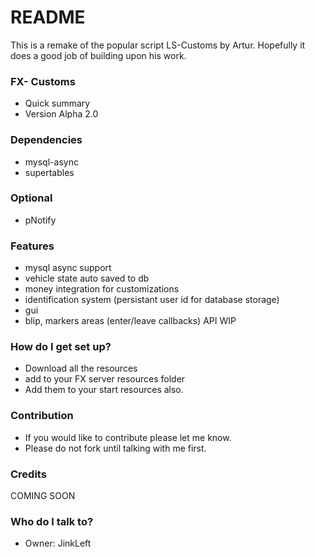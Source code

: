 # README #

This is a remake of the popular script LS-Customs by Artur. Hopefully it does a good job of building upon his work.

### FX- Customs ###

* Quick summary
* Version Alpha 2.0

### Dependencies ###
* mysql-async
* supertables

### Optional ###
* pNotify

### Features ###
* mysql async support
* vehicle state auto saved to db 
* money integration for customizations
* identification system (persistant user id for database storage)
* gui
* blip, markers areas (enter/leave callbacks) API WIP

### How do I get set up? ###
* Download all the resources
* add to your FX server resources folder
* Add them to your start resources also.


### Contribution ###
* If you would like to contribute please let me know.
* Please do not fork until talking with me first.

### Credits ###
COMING SOON

### Who do I talk to? ###
* Owner: JinkLeft